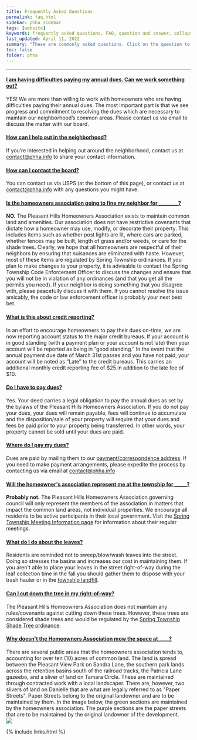 ```yaml
---
title: Frequently Asked Questions
permalink: faq.html
sidebar: phha_sidebar
tags: [website]
keywords: frequently asked questions, FAQ, question and answer, collapsible sections, expand, collapse
last_updated: April 11, 2022
summary: "These are commonly asked questions. Click on the question to reveal the answer."
toc: false
folder: phha
---
```


<p><hr /></p>

<div class="panel-group" id="accordion">
    <div class="panel panel-default">
        <div class="panel-heading">
            <h4 class="panel-title">
                <a class="noCrossRef accordion-toggle" data-toggle="collapse" data-parent="#accordion" href="#collapseOne">I am having difficulties paying my annual dues. Can we work something out?</a>
            </h4>
        </div>
        <div id="collapseOne" class="panel-collapse collapse noCrossRef">
            <div class="panel-body">
                YES! We are more than willing to work with homeowners who are having difficulties paying their annual dues. The most important part is that we see progress and commitment to resolving the dues which are necessary to maintain our neighborhood’s common areas. Please contact us via email to discuss the matter with our board.
            </div>
        </div>
    </div>
    <!-- /.panel -->
    <div class="panel panel-default">
        <div class="panel-heading">
            <h4 class="panel-title">
                <a class="noCrossRef accordion-toggle" data-toggle="collapse" data-parent="#accordion" href="#collapseTwo">How can I help out in the neighborhood?</a>
            </h4>
        </div>
        <div id="collapseTwo" class="panel-collapse collapse noCrossRef">
            <div class="panel-body">
                If you’re interested in helping out around the neighborhood, contact us at <a href="mailto:contact@phha.info">contact@phha.info</a> to share your contact information.
            </div>
        </div>
    </div>
    <!-- /.panel -->
    <div class="panel panel-default">
        <div class="panel-heading">
            <h4 class="panel-title">
                <a class="noCrossRef accordion-toggle" data-toggle="collapse" data-parent="#accordion" href="#collapseContact">How can I contact the board?</a>
            </h4>
        </div>
        <div id="collapseContact" class="panel-collapse collapse noCrossRef">
            <div class="panel-body">
                You can contact us via USPS (at the bottom of this page), or contact us at <a href="mailto:contact@phha.info">contact@phha.info</a> with any questions you might have.
            </div>
        </div>
    </div>
    <!-- /.panel -->
    <div class="panel panel-default">
        <div class="panel-heading">
            <h4 class="panel-title">
                <a class="noCrossRef accordion-toggle" data-toggle="collapse" data-parent="#accordion" href="#collapseThree">Is the homeowners association going to fine my neighbor for ________?</a>
            </h4>
        </div>
        <div id="collapseThree" class="panel-collapse collapse noCrossRef">
            <div class="panel-body">
                <strong>NO.</strong> The Pleasant Hills Homeowners Association exists to maintain common land and amenities. Our association does not have restrictive covenants that dictate how a homeowner may use, modify, or decorate their property. This includes items such as whether post lights are lit, where cars are parked, whether fences may be built, length of grass and/or weeds, or care for the shade trees. Clearly, we hope that all homeowners are respectful of their neighbors by ensuring that nuisances are eliminated with haste. However, most of these items are regulated by Spring Township ordinances. If you plan to make changes to your property, it is advisable to contact the Spring Township Code Enforcement Officer to discuss the changes and ensure that you will not be in violation of any ordinances (and that you get all the permits you need). If your neighbor is doing something that you disagree with, please peacefully discuss it with them. If you cannot resolve the issue amicably, the code or law enforcement officer is probably your next best bet.
            </div>
        </div>
    </div>
    <!-- /.panel -->
    <div class="panel panel-default">
        <div class="panel-heading">
            <h4 class="panel-title">
                <a class="noCrossRef accordion-toggle" data-toggle="collapse" data-parent="#accordion" href="#collapseFour">What is this about credit reporting?</a>
            </h4>
        </div>
        <div id="collapseFour" class="panel-collapse collapse">
            <div class="panel-body">
                In an effort to encourage homeowners to pay their dues on-time, we are now reporting account status to the major credit bureaus. If your account is in good standing (with a payment plan or your account is not late) then your account will be reported as being in “good standing.” In the event that the annual payment due date of March 31st passes and you have not paid, your account will be noted as “Late” to the credit bureaus. This carries an additional monthly credit reporting fee of $25 in addition to the late fee of $10.
            </div>
        </div>
    </div>
    <!-- /.panel -->
    <div class="panel panel-default">
        <div class="panel-heading">
            <h4 class="panel-title">
                <a class="noCrossRef accordion-toggle" data-toggle="collapse" data-parent="#accordion" href="#collapseFive">Do I have to pay dues?</a>
            </h4>
        </div>
        <div id="collapseFive" class="panel-collapse collapse">
            <div class="panel-body">
                Yes. Your deed carries a legal obligation to pay the annual dues as set by the bylaws of the Pleasant Hills Homeowners Association. If you do not pay your dues, your dues will remain payable, fees will continue to accumulate and the disposition/sale of your property will require that your dues and fees be paid prior to your property being transferred. In other words, your property cannot be sold until your dues are paid.
            </div>
        </div>
    </div>
    <!-- /.panel -->
    <div class="panel panel-default">
        <div class="panel-heading">
            <h4 class="panel-title">
                <a class="noCrossRef accordion-toggle" data-toggle="collapse" data-parent="#accordion" href="#collapseSix">Where do I pay my dues?</a>
            </h4>
        </div>
        <div id="collapseSix" class="panel-collapse collapse">
            <div class="panel-body">
                Dues are paid by mailing them to our <a href="/phha_fees.html#payment--correspondence-address">payment/correspondence address</a>. If you need to make payment arrangements, please expedite the process by contacting us via email at <a href="mailto:contact@phha.info">contact@phha.info</a>
            </div>
        </div>
    </div>
    <!-- /.panel -->
    <div class="panel panel-default">
        <div class="panel-heading">
            <h4 class="panel-title">
                <a class="noCrossRef accordion-toggle" data-toggle="collapse" data-parent="#accordion" href="#collapseSix">Will the homeowner's association represent me at the township for _____?</a>
            </h4>
        </div>
        <div id="collapseSix" class="panel-collapse collapse">
            <div class="panel-body">
                <strong>Probably not.</strong> The Pleasant Hills Homeowners Association governing council will only represent the members of the association in matters that impact the common land areas, not individual properties. We encourage all residents to be active participants in their local government. Visit the <a href="https://www.springtownship.org/board-meetings?field_wp_bme_type_tid=20&undefined=Apply">Spring Township Meeting Information page</a> for information about their regular meetings.
            </div>
        </div>
    </div>
    <!-- /.panel -->
    <div class="panel panel-default">
        <div class="panel-heading">
            <h4 class="panel-title">
                <a class="noCrossRef accordion-toggle" data-toggle="collapse" data-parent="#accordion" href="#collapseSeven">What do I do about the leaves?</a>
            </h4>
        </div>
        <div id="collapseSeven" class="panel-collapse collapse">
            <div class="panel-body">
                Residents are reminded not to sweep/blow/wash leaves into the street. Doing so stresses the basins and increases our cost in maintaining them. If you aren't able to place your leaves in the street right-of-way during the leaf collection time in the fall you should gather them to dispose with your trash hauler or in the <a href="https://www.springtownship.org/waste-collection">township landfill</a>.
            </div>
        </div>
    </div>
    <!-- /.panel -->
    <div class="panel panel-default">
        <div class="panel-heading">
            <h4 class="panel-title">
                <a class="noCrossRef accordion-toggle" data-toggle="collapse" data-parent="#accordion" href="#collapseEight">Can I cut down the tree in my right-of-way?</a>
            </h4>
        </div>
        <div id="collapseEight" class="panel-collapse collapse">
            <div class="panel-body">
                The Pleasant Hills Homeowners Association does not maintain any rules/covenants against cutting down these trees. However, these trees are considered shade trees and would be regulated by the <a href="https://ecode360.com/30966108?highlight=tree,trees&searchId=10396629396505574">Spring Township Shade Tree ordinance</a>.
            </div>
        </div>
    </div>
    <!-- /.panel -->
    <div class="panel panel-default">
        <div class="panel-heading">
            <h4 class="panel-title">
                <a class="noCrossRef accordion-toggle" data-toggle="collapse" data-parent="#accordion" href="#collapseNine">Why doesn't the Homeowners Association mow the space at ____?</a>
            </h4>
        </div>
        <div id="collapseNine" class="panel-collapse collapse">
            <div class="panel-body">
                There are several public areas that the homeowners association tends to, accounting for over ten (10) acres of common land. The land is spread between the Pleasant View Park on Sandra Lane, the southern park lands across the retention basins south of the railroad tracks, the Patricia Lane gazeebo, and a sliver of land on Tamara Circle. These are maintained through contracted work with a local landscaper. There are, however, two slivers of land on Danielle that are what are legally referred to as "Paper Streets". Paper Streets belong to the original landowner and are to be maintained by them. In the image below, the green sections are maintained by the homeowners association. The purple sections are the paper streets that are to be maintained by the original landowner of the development.<br />
                <img src="../images/phha.png" />
            </div>
        </div>
    </div>
    <!-- /.panel -->
</div>
<!-- /.panel-group -->

{% include links.html %}
